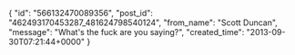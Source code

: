  {
   "id": "566132470089356",
   "post_id": "462493170453287_481624798540124",
   "from_name": "Scott Duncan",
   "message": "What's the fuck are you saying?",
   "created_time": "2013-09-30T07:21:44+0000"
 }
